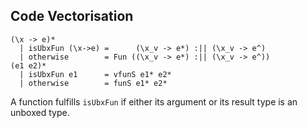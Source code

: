 ## Code Vectorisation

```wiki
(\x -> e)*
  | isUbxFun (\x->e) =      (\x_v -> e*) :|| (\x_v -> e^)
  | otherwise        = Fun ((\x_v -> e*) :|| (\x_v -> e^))
(e1 e2)*
  | isUbxFun e1      = vfunS e1* e2*
  | otherwise        = funS e1* e2*
```


A function fulfills `isUbxFun` if either its argument or its result type is an unboxed type.
